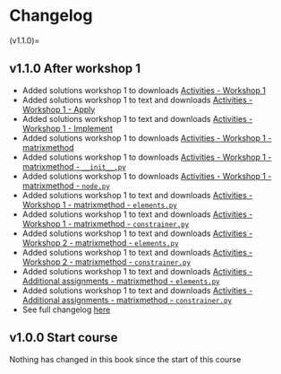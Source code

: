 # Changelog

(v1.1.0)=
## v1.1.0 After workshop 1
- Added solutions workshop 1 to downloads [Activities - Workshop 1](./workshop1.md)
- Added solutions workshop 1 to text and downloads [Activities - Workshop 1 - Apply](./workshop1/Workshop_1_Apply.ipynb)
- Added solutions workshop 1 to text and downloads [Activities - Workshop 1 - Implement](./workshop1/Workshop_1_Implement.ipynb)
- Added solutions workshop 1 to downloads [Activities - Workshop 1 - matrixmethod](./workshop1/matrixmethod.md)
- Added solutions workshop 1 to downloads [Activities - Workshop 1 - matrixmethod - `__init__.py`](./workshop1/matrixmethod/__init__.md)
- Added solutions workshop 1 to downloads [Activities - Workshop 1 - matrixmethod - `node.py`](./workshop1/matrixmethod/node.md)
- Added solutions workshop 1 to text and downloads [Activities - Workshop 1 - matrixmethod - `elements.py`](./workshop1/matrixmethod/elements.md)
- Added solutions workshop 1 to text and downloads [Activities - Workshop 1 - matrixmethod - `constrainer.py`](./workshop1/matrixmethod/constrainer.md)
- Added solutions workshop 1 to text and downloads [Activities - Workshop 2 - matrixmethod - `elements.py`](./workshop2/matrixmethod/elements.md)
- Added solutions workshop 1 to text and downloads [Activities - Workshop 2 - matrixmethod - `constrainer.py`](./workshop2/matrixmethod/constrainer.md)
- Added solutions workshop 1 to text and downloads [Activities - Additional assignments - matrixmethod - `elements.py`](./additional/matrixmethod/elements.md)
- Added solutions workshop 1 to text and downloads [Activities - Additional assignments - matrixmethod - `constrainer.py`](./additional/matrixmethod/constrainer.md)
- See full changelog [here](TBP)

## v1.0.0 Start course
Nothing has changed in this book since the start of this course

